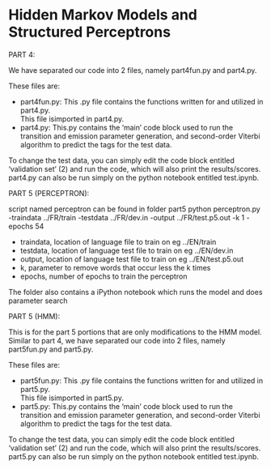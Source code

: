 # Hidden Markov Models and Structured Perceptrons 

PART 4:
 
We have separated our code into 2 files, namely part4fun.py and part4.py. 

These files are:

- part4fun.py:  This .py file contains the functions written for and utilized in part4.py.  
		This file isimported in part4.py.
- part4.py:     This.py contains the ‘main’ code block used to run the transition and emission parameter
		generation, and second-order Viterbi algorithm to predict the tags for the test data.
		
To change the test data, you can simply edit the code block entitled ‘validation set’ (2) and run the code,
which will also print the results/scores. part4.py can also be run simply on the python notebook entitled
test.ipynb.


PART 5 (PERCEPTRON):

script named perceptron can be found in folder part5
python perceptron.py -traindata ../FR/train -testdata ../FR/dev.in -output ../FR/test.p5.out -k 1 -epochs 54

- traindata, location of language file to train on eg ../EN/train
- testdata, location of language test file to train on eg ../EN/dev.in
- output, location of language test file to train on eg ../EN/test.p5.out
- k, parameter to remove words that occur less the k times
- epochs, number of epochs to train the perceptron 

The folder also contains a iPython notebook which runs the model and does parameter search

PART 5 (HMM):

This is for the part 5 portions that are only modifications to the HMM model. 
Similar to part 4, we have separated our code into 2 files, namely part5fun.py and part5.py. 

These files are:

- part5fun.py:  This .py file contains the functions written for and utilized in part5.py.  
		This file isimported in part5.py.
- part5.py:     This.py contains the ‘main’ code block used to run the transition and emission parameter
		generation, and second-order Viterbi algorithm to predict the tags for the test data.
		
To change the test data, you can simply edit the code block entitled ‘validation set’ (2) and run the code,
which will also print the results/scores. part5.py can also be run simply on the python notebook entitled
test.ipynb.
